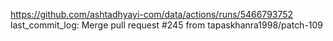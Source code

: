 https://github.com/ashtadhyayi-com/data/actions/runs/5466793752
last_commit_log: Merge pull request #245 from tapaskhanra1998/patch-109